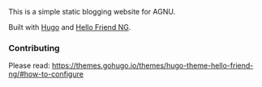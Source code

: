 This is a simple static blogging website for AGNU.

Built with [Hugo](https://gohugo.io/) and [Hello Friend NG](https://themes.gohugo.io/hugo-theme-hello-friend-ng/).

### Contributing
Please read: https://themes.gohugo.io/themes/hugo-theme-hello-friend-ng/#how-to-configure